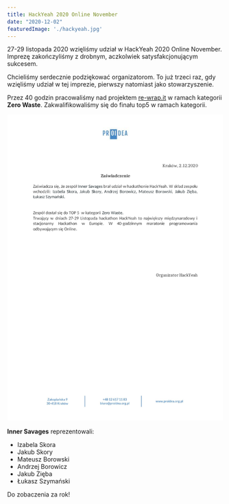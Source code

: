 ```yaml
---
title: HackYeah 2020 Online November
date: "2020-12-02"
featuredImage: './hackyeah.jpg'
---
```


27-29 listopada 2020 wzięliśmy udział w HackYeah 2020 Online November. Imprezę zakończyliśmy z drobnym, aczkolwiek
satysfakcjonującym sukcesem.

<!-- end -->

Chcieliśmy serdecznie podziękować organizatorom. To już trzeci raz, gdy wzięliśmy udział w tej imprezie,
pierwszy natomiast jako stowarzyszenie.

Przez 40 godzin pracowaliśmy nad projektem [re-wrap.it](https://re-wrap.it/) w ramach kategorii __Zero Waste__. 
Zakwalifikowaliśmy się do finału top5 w ramach kategorii.

![](./zaswiadczenie.png "Zaświadczenie")

__Inner Savages__ reprezentowali:
 - Izabela Skora
 - Jakub Skory
 - Mateusz Borowski
 - Andrzej Borowicz
 - Jakub Zięba  
 - Łukasz Szymański 

Do zobaczenia za rok!
